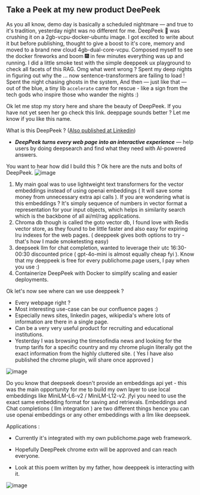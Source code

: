 ## Take a Peek at my new product DeePeek

As you all know, demo day is basically a scheduled nightmare — and true to it's tradition, yesterday night was no different for me. DeepPeek 🚀 was crushing it on a 2gb-vcpu-docker-ubuntu image. I got excited to write about it but before publishing, thought to give a boost to it's core, memory and moved to a brand new cloud 4gb-dual-core-vcpu. Composed myself to see the docker fireworks and boom 🎆 in few minutes everything was up and running. I did a little smoke test with the simple deeppeek ux playground to check all facets of this RAG. Omg what went wrong ? Spent my deep nights in figuring out why the ... now sentence-transformers are failing to load ! Spent the night chasing ghosts in the system, And then — just like that — out of the blue, a tiny lib `accelerate` came for rescue - like a sign from the tech gods who inspire those who wander the nights :)

Ok let me stop my story here and share the beauty of DeepPeek. If you have not yet seen her go check this link. deeppage sounds better ? Let me know if you like this name.

What is this DeepPeek ? ([Also published at Linkedin](https://www.linkedin.com/pulse/take-deepeek-my-publichomepagechat-sandeep-sahoo-nxrme))

 - **_DeepPeek turns every web page into an interactive experience_** — help users by doing deepsearch and find what they need with AI-powered answers. 

You want to hear how did I build this ? Ok here are the nuts and bolts of DeepPeek.
![image](https://github.com/user-attachments/assets/2a53d35e-600d-4de1-9203-088b06eb101b)

1. My main goal was to use lightweight text transformers for the vector embeddings instead of using openai embeddings ( It will save some money from unnecessary extra api calls ). If you are wondering what is this embeddings ? It's simply sequence of numbers in vector format a representation for your input objects, which helps in similarity search which is the backbone of all ai/ml/rag applications.
2. Chroma db though is called the goto vector db, I found love with Redis vector store, as they found to be little faster and also easy for expiring lru indexes for the web pages. ( deeppeek gives both options to try - that's how I made smoketesting easy)
3. deepseek llm for chat completion, wanted to leverage their utc 16:30-00:30 discounted price ( gpt-4o-mini is almost equally cheap fyi ). Know that my deeppeek is free for every publichome.page users, I pay when you use :)
4. Containerize DeepPeek with Docker to simplify scaling and easier deployments.

Ok let's now see where can we use deeppeek ? 

* Every webpage right ?
* Most interesting use-case can be our confluence pages :)
* Especially news sites, linkedin pages, wikipedia's where lots of information are there in a single page.
* Can be a very very useful product for recruiting and educational institutions.
* Yesterday I was browsing the timesofindia news and looking for the trump tarifs for a specific country and my chrome plugin literally got the exact information from the highly cluttered site. ( Yes I have also published the chrome plugin, will share once approved )

![image](https://github.com/user-attachments/assets/7970a714-482c-49b0-83d5-38a50488af3c)

Do you know that deepseek doesn't provide an embeddings api yet - this was the main opportunity for me to build my own layer to use local embeddings like MiniLM-L6-v2 / MiniLM-L12-v2. jfyi you need to use the exact same embedding format for saving and retrievals. Embeddings and Chat completions ( llm integration ) are two different things hence you can use openai embeddings or any other embeddings with a llm like deepseek.

Applications :

 - Currently it's integrated with my own publichome.page web framework. 

 - Hopefully DeepPeek chrome extn will be approved and can reach everyone.

 - Look at this poem written by my father, how deeppeek is interacting with it.

![image](https://github.com/user-attachments/assets/c6e4a91c-49b7-4d61-a70a-bca906dce099)
